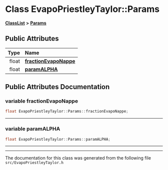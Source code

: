 

# Class EvapoPriestleyTaylor::Params



[**ClassList**](annotated.md) **>** [**Params**](classEvapoPriestleyTaylor_1_1Params.md)


























## Public Attributes

| Type | Name |
| ---: | :--- |
|  float | [**fractionEvapoNappe**](#variable-fractionevaponappe)  <br> |
|  float | [**paramALPHA**](#variable-paramalpha)  <br> |












































## Public Attributes Documentation




### variable fractionEvapoNappe 

```C++
float EvapoPriestleyTaylor::Params::fractionEvapoNappe;
```




<hr>



### variable paramALPHA 

```C++
float EvapoPriestleyTaylor::Params::paramALPHA;
```




<hr>

------------------------------
The documentation for this class was generated from the following file `src/EvapoPriestleyTaylor.h`

